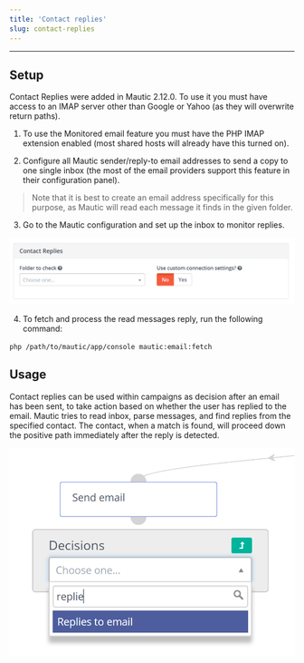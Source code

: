 ```yaml
---
title: 'Contact replies'
slug: contact-replies
---
```


---------------------
## Setup

Contact Replies were added in Mautic 2.12.0. To use it you must have access to an IMAP server other than Google or Yahoo (as they will overwrite return paths).

1. To use the Monitored email feature you must have the PHP IMAP extension enabled (most shared hosts will already have this turned on).

2. Configure all Mautic sender/reply-to email addresses to send a copy to one single inbox (the most of the email providers support this feature in their configuration panel).  
 
 > Note that it is best to create an email address specifically for this purpose, as Mautic will read each message it finds in the given folder.

3. Go to the Mautic configuration and set up the inbox to monitor replies.

![Contact Replies IMAP folder](contact-replies-imap-folder.png "Contact Replies IMAP folder")

4. To fetch and process the read messages reply, run the following command:

`php /path/to/mautic/app/console mautic:email:fetch`

## Usage

Contact replies can be used within campaigns as decision after an email has been sent, to take action based on whether the user has replied to the email. Mautic tries to read inbox, parse messages, and find replies from the specified contact. The contact, when a match is found, will proceed down the positive path immediately after the reply is detected. 

![Contact Replies campaign decision](contact-replies-campaign-decision.png)

